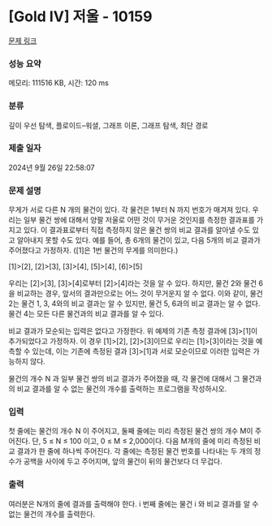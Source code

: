 # [Gold IV] 저울 - 10159 

[문제 링크](https://www.acmicpc.net/problem/10159) 

### 성능 요약

메모리: 111516 KB, 시간: 120 ms

### 분류

깊이 우선 탐색, 플로이드–워셜, 그래프 이론, 그래프 탐색, 최단 경로

### 제출 일자

2024년 9월 26일 22:58:07

### 문제 설명

<p>무게가 서로 다른 N 개의 물건이 있다. 각 물건은 1부터 N 까지 번호가 매겨져 있다. 우리는 일부 물건 쌍에 대해서 양팔 저울로 어떤 것이 무거운 것인지를 측정한 결과표를 가지고 있다. 이 결과표로부터 직접 측정하지 않은 물건 쌍의 비교 결과를 알아낼 수도 있고 알아내지 못할 수도 있다. 예를 들어, 총 6개의 물건이 있고, 다음 5개의 비교 결과가 주어졌다고 가정하자. ([1]은 1번 물건의 무게를 의미한다.)</p>

<p>[1]>[2], [2]>[3], [3]>[4], [5]>[4], [6]>[5]</p>

<p>우리는 [2]>[3], [3]>[4]로부터 [2]>[4]라는 것을 알 수 있다. 하지만, 물건 2와 물건 6을 비교하는 경우, 앞서의 결과만으로는 어느 것이 무거운지 알 수 없다. 이와 같이, 물건 2는 물건 1, 3, 4와의 비교 결과는 알 수 있지만, 물건 5, 6과의 비교 결과는 알 수 없다. 물건 4는 모든 다른 물건과의 비교 결과를 알 수 있다. </p>

<p>비교 결과가 모순되는 입력은 없다고 가정한다. 위 예제의 기존 측정 결과에 [3]>[1]이 추가되었다고 가정하자. 이 경우 [1]>[2], [2]>[3]이므로 우리는 [1]>[3]이라는 것을 예측할 수 있는데, 이는 기존에 측정된 결과 [3]>[1]과 서로 모순이므로 이러한 입력은 가능하지 않다. </p>

<p>물건의 개수 N 과 일부 물건 쌍의 비교 결과가 주어졌을 때, 각 물건에 대해서 그 물건과의 비교 결과를 알 수 없는 물건의 개수를 출력하는 프로그램을 작성하시오. </p>

### 입력 

 <p>첫 줄에는 물건의 개수 N 이 주어지고, 둘째 줄에는 미리 측정된 물건 쌍의 개수 M이 주어진다. 단, 5 ≤ N ≤ 100 이고, 0 ≤ M ≤ 2,000이다. 다음 M개의 줄에 미리 측정된 비교 결과가 한 줄에 하나씩 주어진다. 각 줄에는 측정된 물건 번호를 나타내는 두 개의 정수가 공백을 사이에 두고 주어지며, 앞의 물건이 뒤의 물건보다 더 무겁다.</p>

### 출력 

 <p>여러분은 N개의 줄에 결과를 출력해야 한다. i 번째 줄에는 물건 i 와 비교 결과를 알 수 없는 물건의 개수를 출력한다.</p>


